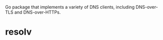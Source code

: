 Go package that implements a variety of DNS clients, including DNS-over-TLS and
DNS-over-HTTPs.
# resolv

